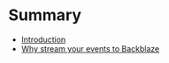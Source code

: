 # Summary

- [Introduction](./introduction.md)
- [Why stream your events to Backblaze](./why-stream-events-to-backblaze.md)
